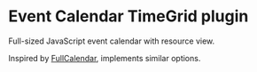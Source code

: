 # Event Calendar TimeGrid plugin

Full-sized JavaScript event calendar with resource view.

Inspired by [FullCalendar](https://fullcalendar.io/), implements similar options.